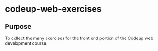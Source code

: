# codeup-web-exercises

## Purpose
To collect the many exercises for the front end portion of
the Codeup web development course. 
